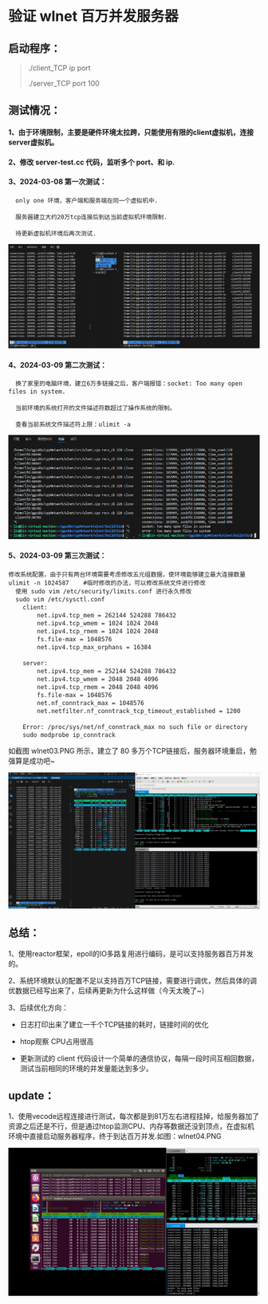 # 验证 wlnet 百万并发服务器

## 启动程序：

> ./client_TCP ip port
>
> ./server_TCP port 100

## 测试情况：

#### 1、由于环境限制，主要是硬件环境太拉跨，只能使用有限的client虚拟机，连接server虚拟机。

#### 2、修改 server-test.cc 代码，监听多个 port、和 ip.

#### 3、2024-03-08 第一次测试：

```
  only one 环境，客户端和服务端在同一个虚拟机中.

  服务器建立大约20万tcp连接后到达当前虚拟机环境限制.

  待更新虚拟机环境后再次测试.
```
![wlnet01](./wlnet01.png)

#### 4、2024-03-09 第二次测试：

```
  换了家里的电脑环境，建立6万多链接之后，客户端报错：socket: Too many open files in system.

  当前环境的系统打开的文件描述符数超过了操作系统的限制。

  查看当前系统文件描述符上限：ulimit -a
```

![wlnet02](./wlnet02.PNG)

#### 5、2024-03-09 第三次测试：

```
修改系统配置，由于只有两台环境需要考虑修改五元组数据，使环境能够建立最大连接数量
ulimit -n 1024587    #临时修改的办法，可以修改系统文件进行修改
  使用 sudo vim /etc/security/limits.conf 进行永久修改
  sudo vim /etc/sysctl.conf  
  	client:
  		net.ipv4.tcp_mem = 262144 524288 786432
		net.ipv4.tcp_wmem = 1024 1024 2048
		net.ipv4.tcp_rmem = 1024 1024 2048
		fs.file-max = 1048576
		net.ipv4.tcp_max_orphans = 16384
		
	server:
		net.ipv4.tcp_mem = 252144 524288 786432
		net.ipv4.tcp_wmem = 2048 2048 4096
		net.ipv4.tcp_rmem = 2048 2048 4096
		fs.file-max = 1048576
		net.nf_conntrack_max = 1048576
		net.netfilter.nf_conntrack_tcp_timeout_established = 1200

    Error: /proc/sys/net/nf_conntrack_max no such file or directory
    sudo modprobe ip_conntrack
```

如截图 wlnet03.PNG 所示，建立了 80 多万个TCP链接后，服务器环境重启，勉强算是成功吧~

![wlnet03](./wlnet03.PNG)

## 总结：

1、使用reactor框架，epoll的IO多路复用进行编码，是可以支持服务器百万并发的。

2、系统环境默认的配置不足以支持百万TCP链接，需要进行调优，然后具体的调优数据已经写出来了，后续再更新为什么这样做（今天太晚了~）

3、后续优化方向：

* 日志打印出来了建立一千个TCP链接的耗时，链接时间的优化

* htop观察 CPU占用很高

* 更新测试的 client 代码设计一个简单的通信协议，每隔一段时间互相回数据，测试当前相同的环境的并发量能达到多少。

## update：

1、使用vecode远程连接进行测试，每次都是到81万左右进程挂掉，给服务器加了资源之后还是不行，但是通过htop监测CPU、内存等数据还没到顶点，在虚拟机环境中直接启动服务器程序，终于到达百万并发.如图：wlnet04.PNG


![wlnet04](./wlnet04.PNG)